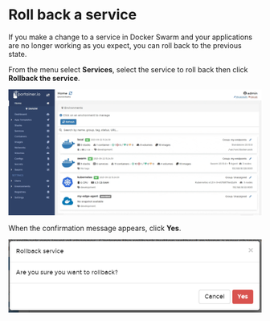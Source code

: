 # Roll back a service

If you make a change to a service in Docker Swarm and your applications are no longer working as you expect, you can roll back to the previous state.

From the menu select **Services**, select the service to roll back then click **Rollback the service**.

![](../../../.gitbook/assets/2.9-services-rollback-1.gif)

When the confirmation message appears, click **Yes**.

![](../../../.gitbook/assets/2.9-services-rollback-2.png)
